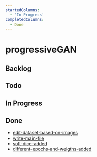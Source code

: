 ```yaml
---
startedColumns:
  - 'In Progress'
completedColumns:
  - Done
---
```


# progressiveGAN

## Backlog

## Todo

## In Progress

## Done

- [edit-dataset-based-on-images](tasks/edit-dataset-based-on-images.md)
- [write-main-file](tasks/write-main-file.md)
- [soft-dice-added](tasks/soft-dice-added.md)
- [different-epochs-and-weigths-added](tasks/different-epochs-and-weigths-added.md)
